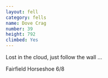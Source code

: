 ```yaml
---
layout: fell
category: fells
name: Dove Crag
number: 39
height: 792
climbed: Yes
---
```

Lost in the cloud, just follow the wall ...

Fairfield Horseshoe 6/8

